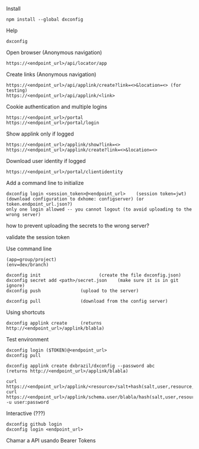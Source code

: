 Install

    npm install --global dxconfig

Help

    dxconfig

Open browser (Anonymous navigation)

    https://<endpoint_url>/api/locator/app

Create links (Anonymous navigation)

    https://<endpoint_url>/api/applink/create?link=<>&location=<> (for testing)
    https://<endpoint_url>/api/applink/<link>

Cookie authentication and multiple logins

    https://<endpoint_url>/portal
    https://<endpoint_url>/portal/login

Show applink only if logged

    https://<endpoint_url>/applink/show?link=<>
    https://<endpoint_url>/applink/create?link=<>&location=<>

Download user identity if logged

    https://<endpoint_url>/portal/clientidentity

Add a command line to initialize

    dxconfig login <session_token>@<endpoint_url>    (session token=jwt)
    (download configuration to dxhome: configserver) (or token.endpoint_url.json?)
    only one login allowed -- you cannot logout (to avoid uploading to the wrong server)

how to prevent uploading the secrets to the wrong server?

validate the session token

Use command line

    (app=group/project)
    (env=dev/branch)

    dxconfig init                      (create the file dxconfig.json)
    dxconfig secret add <path>/secret.json    (make sure it is in git ignore)
    dxconfig push               (upload to the server)

    dxconfig pull               (download from the config server)

Using shortcuts

    dxconfig applink create     (returns http://<endpoint_url>/applink/blabla)


Test environment

    dxconfig login ($TOKEN)@<endpoint_url>
    dxconfig pull
    
    dxconfig applink create dxbrazil/dxconfig --password abc
    (returns http://<endpoint_url>/applink/blabla)

    curl https://<endpoint_url>/applink/<resource>/salt+hash(salt,user,resource,anonymous=true)
    curl https://<endpoint_url>/applink/schema.user/blabla/hash(salt,user,resource,password=abc) -u user:password

Interactive (???)

    dxconfig github login
    dxconfig login <endpoint_url>


Chamar a API usando Bearer Tokens

